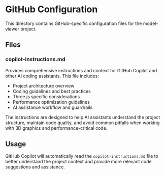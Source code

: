 # GitHub Configuration

This directory contains GitHub-specific configuration files for the model-viewer project.

## Files

### copilot-instructions.md
Provides comprehensive instructions and context for GitHub Copilot and other AI coding assistants. This file includes:

- Project architecture overview
- Coding guidelines and best practices
- Three.js specific considerations
- Performance optimization guidelines
- AI assistance workflow and guardrails

The instructions are designed to help AI assistants understand the project structure, maintain code quality, and avoid common pitfalls when working with 3D graphics and performance-critical code.

## Usage

GitHub Copilot will automatically read the `copilot-instructions.md` file to better understand the project context and provide more relevant code suggestions and assistance.